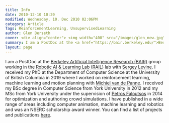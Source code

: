 ```yaml
---
title: Info
date: 2010-12-10 10:20
modified: Wednesday, 10. Dec 2010 02:06PM 
category: Article
Tags: ReinforcementLearning, UnsupervisedLearning
author: Glen Berseth
cover: <div align="center"> <img width="400" src="/images/glen_new.jpg"> </div>
summary: I am a PostDoc at the <a href="https://bair.berkeley.edu/">Berkeley Artificial Intelligence Research (BAIR)</a> group working in the <a href="http://rail.eecs.berkeley.edu/">Robotic AI & Learning Lab (RAIL)</a> lab with <a href="https://people.eecs.berkeley.edu/~svlevine/">Sergey Levine</a>. I received my PhD at the Department of Computer Science at the University of British Columbia in 2019 where I worked on reinforcement learning, machine learning and motion planning with <a href="https://www.cs.ubc.ca/~van/">Michiel van de Panne</a>. I received my BSc degree in Computer Science from York University in 2012 and my MSc from York University under the supervision of <a href="www.cse.yorku.ca/~pfal/">Petros Faloutsos</a> in 2014 for optimization and authoring crowd simulations. I have published in a wide range of areas including computer animation, machine learning and robotics and was an NSERC scholarship award winner. You can find a list of projects and publications <a href="./blog/category/publication.html">here</a>.  
layout: page
---
```


I am a PostDoc at the <a href="https://bair.berkeley.edu/">Berkeley Artificial Intelligence Research (BAIR)</a> group working in the <a href="http://rail.eecs.berkeley.edu/">Robotic AI & Learning Lab (RAIL)</a> lab with <a href="https://people.eecs.berkeley.edu/~svlevine/">Sergey Levine</a>. I received my PhD at the Department of Computer Science at the University of British Columbia in 2019 where I worked on reinforcement learning, machine learning and motion planning with <a href="https://www.cs.ubc.ca/~van/">Michiel van de Panne</a>. I received my BSc degree in Computer Science from York University in 2012 and my MSc from York University under the supervision of <a href="www.cse.yorku.ca/~pfal/">Petros Faloutsos</a> in 2014 for optimization and authoring crowd simulations. I have published in a wide range of areas including computer animation, machine learning and robotics and was an NSERC scholarship award winner. You can find a list of projects and publications <a href="./blog/category/publication.html">here</a>. 

